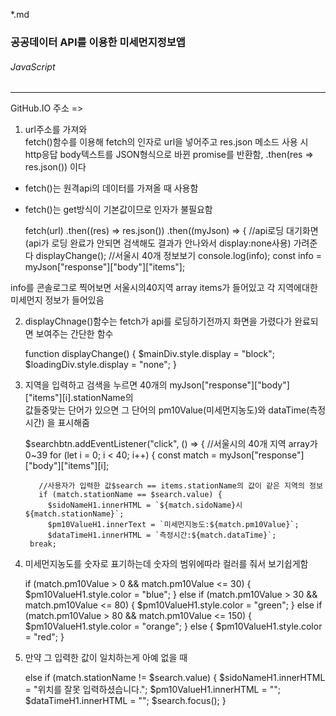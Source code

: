 *.md

### 공공데이터 API를 이용한 미세먼지정보앱

###### JavaScript

---

GitHub.IO 주소 =>

1. url주소를 가져와<br>
   fetch()함수를 이용해 fetch의 인자로 url을 넣어주고 res.json 메소드 사용 시<br>
   http응답 body텍스트를 JSON형식으로 바뀐 promise를 반환함, .then(res ⇒ res.json()) 이다

- fetch()는 원격api의 데이터를 가져올 때 사용함
- fetch()는 get방식이 기본값이므로 인자가 불필요함

    fetch(url)
      .then((res) => res.json())
      .then((myJson) => {
        //api로딩 대기화면 (api가 로딩 완료가 안되면 검색해도 결과가 안나와서 display:none사용) 가려준다
      displayChange();
        //서울시 40개 정보보기 console.log(info);
      const info = myJson["response"]["body"]["items"];

info를 콘솔로그로 찍어보면 서울시의40지역 array items가 들어있고 각 지역에대한 미세먼지 정보가 들어있음<br>

2. displayChnage()함수는 fetch가 api를 로딩하기전까지 화면을 가렸다가 완료되면 보여주는 간단한 함수

   function displayChange() {
    $mainDiv.style.display = "block";
    $loadingDiv.style.display = "none";
   }

3. 지역을 입력하고 검색을 누르면 40개의 myJson["response"]["body"]["items"][i].stationName의 <br>
값들중맞는 단어가 있으면 그 단어의 pm10Value(미세먼지농도)와 dataTime(측정시간) 을 표시해줌

    $searchbtn.addEventListener("click", () => {
        //서울시의 40개 지역 array가 0~39
        for (let i = 0; i < 40; i++) {
          const match = myJson["response"]["body"]["items"][i];

          //사용자가 입력한 값$search == items.stationName의 값이 같은 지역의 정보
          if (match.stationName == $search.value) {
            $sidoNameH1.innerHTML = `${match.sidoName}시 ${match.stationName}`;
            $pm10ValueH1.innerText = `미세먼지농도:${match.pm10Value}`;
            $dataTimeH1.innerHTML = `측정시간:${match.dataTime}`;
        break;

4. 미세먼지농도를 숫자로 표기하는데 숫자의 범위에따라 컬러를 줘서 보기쉽게함

    if (match.pm10Value > 0 && match.pm10Value <= 30) {
              $pm10ValueH1.style.color = "blue";
            } else if (match.pm10Value > 30 && match.pm10Value <= 80) {
              $pm10ValueH1.style.color = "green";
            } else if (match.pm10Value > 80 && match.pm10Value <= 150) {
              $pm10ValueH1.style.color = "orange";
            } else {
              $pm10ValueH1.style.color = "red";
            }

5. 만약 그 입력한 값이 일치하는게 아예 없을 때

    else if (match.stationName != $search.value) {
            $sidoNameH1.innerHTML = "위치를 잘못 입력하셨습니다.";
            $pm10ValueH1.innerHTML = "";
            $dataTimeH1.innerHTML = "";
            $search.focus();
          }